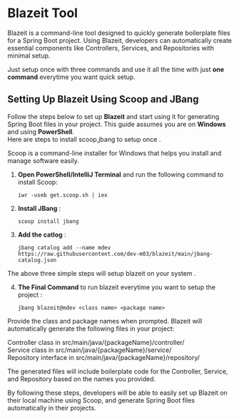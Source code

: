 # Blazeit Tool

Blazeit is a command-line tool designed to quickly generate boilerplate files for a Spring Boot project. Using Blazeit, developers can automatically create essential components like Controllers, Services, and Repositories with minimal setup.  
  
Just setup once with three commands and use it all the time with just **one command** everytime you want quick setup.

## Setting Up Blazeit Using Scoop and JBang

Follow the steps below to set up **Blazeit** and start using it for generating Spring Boot files in your project. This guide assumes you are on **Windows** and using **PowerShell**.  
Here are steps to install scoop,jbang to setup once .

Scoop is a command-line installer for Windows that helps you install and manage software easily.

1. **Open PowerShell/IntelliJ Terminal** and run the following command to install Scoop:
   ```terminal
   iwr -useb get.scoop.sh | iex
2. **Install JBang** :
   ```terminal
   scoop install jbang
3. **Add the catlog** :
    ```terminal
    jbang catalog add --name mdev https://raw.githubusercontent.com/dev-m03/blazeit/main/jbang-catalog.json
The above three simple steps will setup blazeit on your system .

4. **The Final Command** to run blazeit everytime you want to setup the project :  
    ```terminal
    jbang blazeit@mdev <class name> <package name>
Provide the class and package names when prompted. Blazeit will automatically generate the following files in your project:

Controller class in src/main/java/{packageName}/controller/  
Service class in src/main/java/{packageName}/service/  
Repository interface in src/main/java/{packageName}/repository/  

The generated files will include boilerplate code for the Controller, Service, and Repository based on the names you provided.  

By following these steps, developers will be able to easily set up Blazeit on their local machine using Scoop, and generate Spring Boot files automatically in their projects.
    
  



      

   
  
